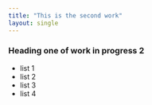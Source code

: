 ```yaml
---
title: "This is the second work"
layout: single
---
```

### Heading one of work in progress 2

- list 1
- list 2
- list 3
- list 4